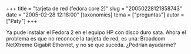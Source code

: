 +++
title = "tarjeta de red (fedora core 2)"
slug = "20050228121858743"
date = "2005-02-28 12:18:00"
[taxonomies]
tema = ["preguntas"]
autor = ["Paty"]
+++

Ya pude instalar el Fedora 2 en el equipo HP con disco duro sata. Ahora
el problema es que no reconoce la tarjeta de red, es una: Broadcom
NetXtreme Gigabit Ethernet, y no se que suceda. ¿Podrían ayudarme?


